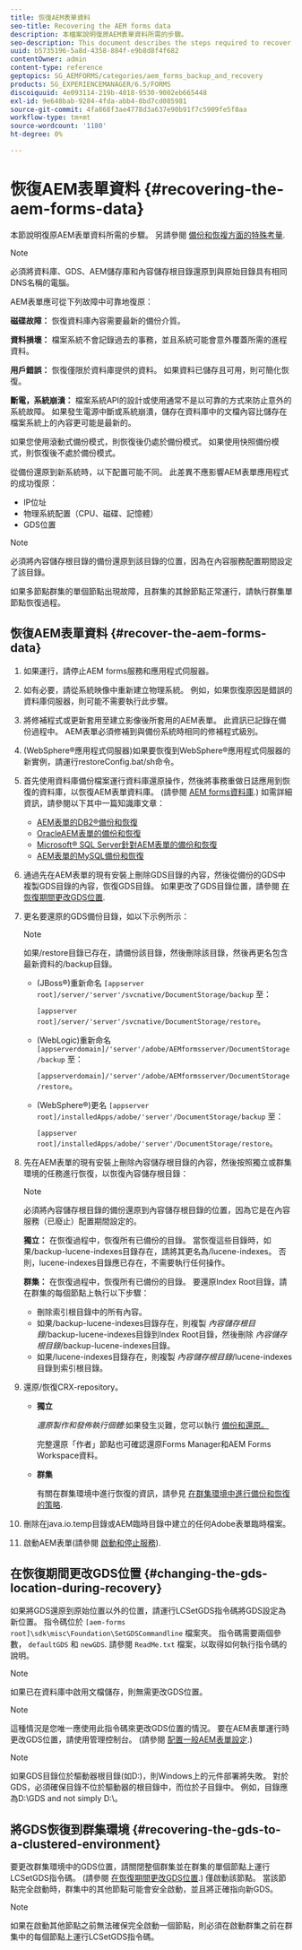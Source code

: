 ```yaml
---
title: 恢復AEM表單資料
seo-title: Recovering the AEM forms data
description: 本檔案說明復原AEM表單資料所需的步驟。
seo-description: This document describes the steps required to recover the AEM forms data.
uuid: b5735196-5a8d-4358-884f-e9b8d8f4f682
contentOwner: admin
content-type: reference
geptopics: SG_AEMFORMS/categories/aem_forms_backup_and_recovery
products: SG_EXPERIENCEMANAGER/6.5/FORMS
discoiquuid: 4e093114-219b-4018-9530-9002eb665448
exl-id: 9e648bab-9284-4fda-abb4-8bd7cd085981
source-git-commit: 4fa868f3ae4778d3a637e90b91f7c5909fe5f8aa
workflow-type: tm+mt
source-wordcount: '1180'
ht-degree: 0%

---
```


# 恢復AEM表單資料 {#recovering-the-aem-forms-data}

本節說明復原AEM表單資料所需的步驟。 另請參閱 [備份和恢複方面的特殊考量](/help/forms/using/admin-help/backup-recovery-strategy-aem-forms.md#special-considerations-for-backup-and-recovery).

>[!NOTE]
>
>必須將資料庫、GDS、AEM儲存庫和內容儲存根目錄還原到與原始目錄具有相同DNS名稱的電腦。

AEM表單應可從下列故障中可靠地復原：

**磁碟故障：** 恢復資料庫內容需要最新的備份介質。

**資料損壞：** 檔案系統不會記錄過去的事務，並且系統可能會意外覆蓋所需的進程資料。

**用戶錯誤：** 恢復僅限於資料庫提供的資料。 如果資料已儲存且可用，則可簡化恢復。

**斷電，系統崩潰：** 檔案系統API的設計或使用通常不是以可靠的方式來防止意外的系統故障。 如果發生電源中斷或系統崩潰，儲存在資料庫中的文檔內容比儲存在檔案系統上的內容更可能是最新的。

如果您使用滾動式備份模式，則恢復後仍處於備份模式。 如果使用快照備份模式，則恢復後不處於備份模式。

從備份還原到新系統時，以下配置可能不同。 此差異不應影響AEM表單應用程式的成功復原：

* IP位址
* 物理系統配置（CPU、磁碟、記憶體）
* GDS位置

>[!NOTE]
>
>必須將內容儲存根目錄的備份還原到該目錄的位置，因為在內容服務配置期間設定了該目錄。

如果多節點群集的單個節點出現故障，且群集的其餘節點正常運行，請執行群集單節點恢復過程。

## 恢復AEM表單資料 {#recover-the-aem-forms-data}

1. 如果運行，請停止AEM forms服務和應用程式伺服器。
1. 如有必要，請從系統映像中重新建立物理系統。 例如，如果恢復原因是錯誤的資料庫伺服器，則可能不需要執行此步驟。
1. 將修補程式或更新套用至建立影像後所套用的AEM表單。 此資訊已記錄在備份過程中。 AEM表單必須修補到與備份系統時相同的修補程式級別。
1. (WebSphere®應用程式伺服器)如果要恢復到WebSphere®應用程式伺服器的新實例，請運行restoreConfig.bat/sh命令。
1. 首先使用資料庫備份檔案運行資料庫還原操作，然後將事務重做日誌應用到恢復的資料庫，以恢復AEM表單資料庫。 (請參閱 [AEM forms資料庫](/help/forms/using/admin-help/files-back-recover.md#aem-forms-database).) 如需詳細資訊，請參閱以下其中一篇知識庫文章：

   * [AEM表單的DB2®備份和恢復](https://experienceleague.adobe.com/docs/experience-manager-64/forms/administrator-help/aem-forms-backup-recovery/files-back-recover.html?lang=en#db2)
   * [OracleAEM表單的備份和恢復](https://experienceleague.adobe.com/docs/experience-manager-64/forms/administrator-help/aem-forms-backup-recovery/files-back-recover.html?lang=en#oracle)
   * [Microsoft® SQL Server針對AEM表單的備份和恢復](https://experienceleague.adobe.com/docs/experience-manager-64/forms/administrator-help/aem-forms-backup-recovery/files-back-recover.html?lang=en#sql-server)
   * [AEM表單的MySQL備份和恢復](https://experienceleague.adobe.com/docs/experience-manager-64/forms/administrator-help/aem-forms-backup-recovery/files-back-recover.html?lang=en#mysql)

1. 通過先在AEM表單的現有安裝上刪除GDS目錄的內容，然後從備份的GDS中複製GDS目錄的內容，恢復GDS目錄。 如果更改了GDS目錄位置，請參閱 [在恢復期間更改GDS位置](recovering-aem-forms-data.md#changing-the-gds-location-during-recovery).
1. 更名要還原的GDS備份目錄，如以下示例所示：

   >[!NOTE]
   >
   >如果/restore目錄已存在，請備份該目錄，然後刪除該目錄，然後再更名包含最新資料的/backup目錄。

   * (JBoss®)重新命名 `[appserver root]/server/'server'/svcnative/DocumentStorage/backup` 至：

      `[appserver root]/server/'server'/svcnative/DocumentStorage/restore`。

   * (WebLogic)重新命名 `[appserverdomain]/'server'/adobe/AEMformsserver/DocumentStorage/backup` 至：

      `[appserverdomain]/'server'/adobe/AEMformsserver/DocumentStorage/restore`。

   * (WebSphere®)更名 `[appserver root]/installedApps/adobe/'server'/DocumentStorage/backup` 至：

      `[appserver root]/installedApps/adobe/'server'/DocumentStorage/restore`。

1. 先在AEM表單的現有安裝上刪除內容儲存根目錄的內容，然後按照獨立或群集環境的任務進行恢復，以恢復內容儲存根目錄：

   >[!NOTE]
   >
   >必須將內容儲存根目錄的備份還原到內容儲存根目錄的位置，因為它是在內容服務（已廢止）配置期間設定的。

   **獨立：** 在恢復過程中，恢復所有已備份的目錄。 當恢復這些目錄時，如果/backup-lucene-indexes目錄存在，請將其更名為/lucene-indexes。 否則，lucene-indexes目錄應已存在，不需要執行任何操作。

   **群集：** 在恢復過程中，恢復所有已備份的目錄。 要還原Index Root目錄，請在群集的每個節點上執行以下步驟：

   * 刪除索引根目錄中的所有內容。
   * 如果/backup-lucene-indexes目錄存在，則複製 *內容儲存根目錄*/backup-lucene-indexes目錄到Index Root目錄，然後刪除 *內容儲存根目錄*/backup-lucene-indexes目錄。
   * 如果/lucene-indexes目錄存在，則複製 *內容儲存根目錄*/lucene-indexes目錄到索引根目錄。

1. 還原/恢復CRX-repository。

   * **獨立**

      *還原製作和發佈執行個體*:如果發生災難，您可以執行 [備份和還原。](https://helpx.adobe.com/experience-manager/kb/CRXBackupAndRestoreProcedure.html)

      完整還原「作者」節點也可確認還原Forms Manager和AEM Forms Workspace資料。

   * **群集**

      有關在群集環境中進行恢復的資訊，請參見 [在群集環境中進行備份和恢復的策略](/help/forms/using/admin-help/strategy-backup-restore-clustered-environment.md#strategy-for-backup-and-restore-in-a-clustered-environment).

1. 刪除在java.io.temp目錄或AEM臨時目錄中建立的任何Adobe表單臨時檔案。
1. 啟動AEM表單(請參閱 [啟動和停止服務](/help/forms/using/admin-help/starting-stopping-services.md#starting-and-stopping-services))<!-- BROKEN LINK and the application server(s) (see [Maintaining the Application Server](/help/forms/using/admin-help/topics/maintaining-the-application-server.md))-->.

## 在恢復期間更改GDS位置 {#changing-the-gds-location-during-recovery}

如果將GDS還原到原始位置以外的位置，請運行LCSetGDS指令碼將GDS設定為新位置。 指令碼位於 `[aem-forms root]\sdk\misc\Foundation\SetGDSCommandline` 檔案夾。 指令碼需要兩個參數， `defaultGDS` 和 `newGDS`. 請參閱 `ReadMe.txt` 檔案，以取得如何執行指令碼的說明。

>[!NOTE]
>
>如果已在資料庫中啟用文檔儲存，則無需更改GDS位置。

>[!NOTE]
>
>這種情況是您唯一應使用此指令碼來更改GDS位置的情況。 要在AEM表單運行時更改GDS位置，請使用管理控制台。 (請參閱 [配置一般AEM表單設定](/help/forms/using/admin-help/configure-general-aem-forms-settings.md#configure-general-aem-forms-settings).)

>[!NOTE]
>
>如果GDS目錄位於驅動器根目錄(如D:\)，則Windows上的元件部署將失敗。 對於GDS，必須確保目錄不位於驅動器的根目錄中，而位於子目錄中。 例如，目錄應為D:\GDS and not simply D:\。

## 將GDS恢復到群集環境 {#recovering-the-gds-to-a-clustered-environment}

要更改群集環境中的GDS位置，請關閉整個群集並在群集的單個節點上運行LCSetGDS指令碼。 (請參閱 [在恢復期間更改GDS位置](recovering-aem-forms-data.md#changing-the-gds-location-during-recovery).) 僅啟動該節點。 當該節點完全啟動時，群集中的其他節點可能會安全啟動，並且將正確指向新GDS。

>[!NOTE]
>
>如果在啟動其他節點之前無法確保完全啟動一個節點，則必須在啟動群集之前在群集中的每個節點上運行LCSetGDS指令碼。
